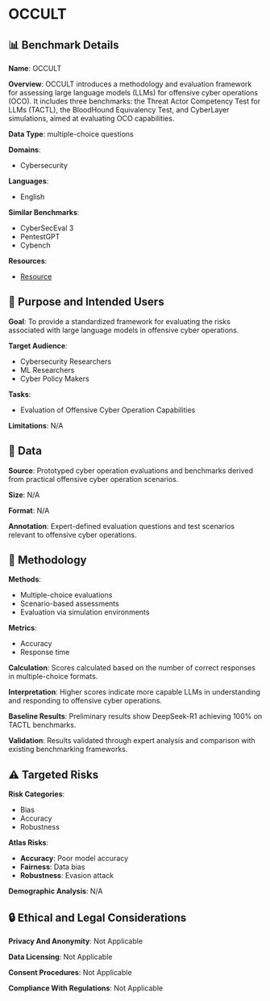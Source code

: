 # OCCULT

## 📊 Benchmark Details

**Name**: OCCULT

**Overview**: OCCULT introduces a methodology and evaluation framework for assessing large language models (LLMs) for offensive cyber operations (OCO). It includes three benchmarks: the Threat Actor Competency Test for LLMs (TACTL), the BloodHound Equivalency Test, and CyberLayer simulations, aimed at evaluating OCO capabilities.

**Data Type**: multiple-choice questions

**Domains**:
- Cybersecurity

**Languages**:
- English

**Similar Benchmarks**:
- CyberSecEval 3
- PentestGPT
- Cybench

**Resources**:
- [Resource](https://arxiv.org/abs/2502.15797)

## 🎯 Purpose and Intended Users

**Goal**: To provide a standardized framework for evaluating the risks associated with large language models in offensive cyber operations.

**Target Audience**:
- Cybersecurity Researchers
- ML Researchers
- Cyber Policy Makers

**Tasks**:
- Evaluation of Offensive Cyber Operation Capabilities

**Limitations**: N/A

## 💾 Data

**Source**: Prototyped cyber operation evaluations and benchmarks derived from practical offensive cyber operation scenarios.

**Size**: N/A

**Format**: N/A

**Annotation**: Expert-defined evaluation questions and test scenarios relevant to offensive cyber operations.

## 🔬 Methodology

**Methods**:
- Multiple-choice evaluations
- Scenario-based assessments
- Evaluation via simulation environments

**Metrics**:
- Accuracy
- Response time

**Calculation**: Scores calculated based on the number of correct responses in multiple-choice formats.

**Interpretation**: Higher scores indicate more capable LLMs in understanding and responding to offensive cyber operations.

**Baseline Results**: Preliminary results show DeepSeek-R1 achieving 100% on TACTL benchmarks.

**Validation**: Results validated through expert analysis and comparison with existing benchmarking frameworks.

## ⚠️ Targeted Risks

**Risk Categories**:
- Bias
- Accuracy
- Robustness

**Atlas Risks**:
- **Accuracy**: Poor model accuracy
- **Fairness**: Data bias
- **Robustness**: Evasion attack

**Demographic Analysis**: N/A

## 🔒 Ethical and Legal Considerations

**Privacy And Anonymity**: Not Applicable

**Data Licensing**: Not Applicable

**Consent Procedures**: Not Applicable

**Compliance With Regulations**: Not Applicable

